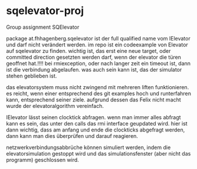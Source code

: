 # sqelevator-proj
Group assignment SQElevator


package at.fhhagenberg.sqelevator ist der full qualified name vom IElevator und darf nicht verändert werden.
im repo ist ein codeexample von Elevator auf sqelevator zu finden.
wichtig ist, das erst eine neue target, oder committed direction gesetzten werden darf, wenn der elevator die türen geoffnet hat.!!!!
bei rmiexception, oder nach langer zeit ein timeout ist, dann ist die verbindung abgelaufen. was auch sein kann ist, das der simulator stehen geblieben ist.

das elevatorsystem muss nicht zwingend mit mehreren liften funktionieren. es reicht, wenn einer entsprechend des git examples hoch und runterfahren kann, entsprechend seiner ziele.
aufgrund dessen das Felix nicht macht wurde der elevatoralgorithm vereinfach.

IElevator lässt seinen clocktick abfragen. wenn man immer alles abfragt kann es sein, das unter den calls das rmi interface geupdated wird. hier ist dann wichtig, dass am anfang und ende die clockticks abgefragt werden, dann kann man
dies überprüfen und darauf reagieren.


netzwerkverbindungsabbrüche können simuliert werden, indem die elevatorsimulation gestoppt wird und das simulationsfenster (aber nicht das programm) geschlossen wird.
